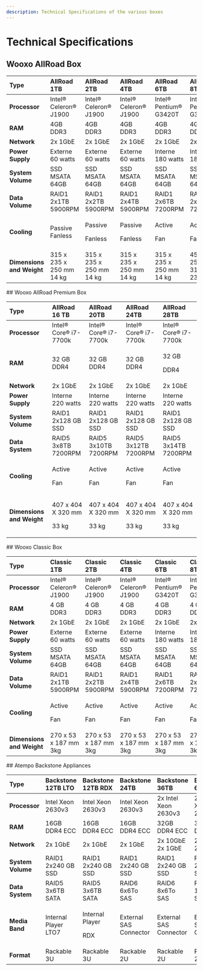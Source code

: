 ```yaml
---
description: Technical Specifications of the various boxes
---
```


# Technical Specifications

## Wooxo AllRoad Box

<table>
  <thead>
    <tr>
      <th style="text-align:left">Type</th>
      <th style="text-align:left">AllRoad 1TB</th>
      <th style="text-align:left">AllRoad 2TB</th>
      <th style="text-align:left">AllRoad 4TB</th>
      <th style="text-align:left">AllRoad 6TB</th>
      <th style="text-align:left">AllRoad 8TB</th>
      <th style="text-align:left">AllRoad 10TB</th>
      <th style="text-align:left">AllRoad 12TB</th>
      <th style="text-align:left">AllRoad 14TB</th>
    </tr>
  </thead>
  <tbody>
    <tr>
      <td style="text-align:left"><b>Processor</b>
      </td>
      <td style="text-align:left">Intel&#xAE; Celeron&#xAE; J1900</td>
      <td style="text-align:left">Intel&#xAE; Celeron&#xAE; J1900</td>
      <td style="text-align:left">Intel&#xAE; Celeron&#xAE; J1900</td>
      <td style="text-align:left">Intel&#xAE; Pentium&#xAE; G3420T</td>
      <td style="text-align:left">Intel&#xAE; Pentium&#xAE; G3420T</td>
      <td style="text-align:left">Intel&#xAE; Pentium&#xAE; G3420T</td>
      <td style="text-align:left">Intel&#xAE; Pentium&#xAE; G3420T</td>
      <td style="text-align:left">Intel&#xAE; Pentium&#xAE; G3420T</td>
    </tr>
    <tr>
      <td style="text-align:left"><b>RAM</b>
      </td>
      <td style="text-align:left">4GB DDR3</td>
      <td style="text-align:left">4GB DDR3</td>
      <td style="text-align:left">4GB DDR3</td>
      <td style="text-align:left">4GB DDR3</td>
      <td style="text-align:left">4GB DDR3</td>
      <td style="text-align:left">4GB DDR3</td>
      <td style="text-align:left">4GB DDR3</td>
      <td style="text-align:left">4GB DDR3</td>
    </tr>
    <tr>
      <td style="text-align:left"><b>Network</b>
      </td>
      <td style="text-align:left">2x 1GbE</td>
      <td style="text-align:left">2x 1GbE</td>
      <td style="text-align:left">2x 1GbE</td>
      <td style="text-align:left">2x 1GbE</td>
      <td style="text-align:left">2x 1GbE</td>
      <td style="text-align:left">2x 1GbE</td>
      <td style="text-align:left">2x 1GbE</td>
      <td style="text-align:left">2x 1GbE</td>
    </tr>
    <tr>
      <td style="text-align:left"><b>Power Supply</b>
      </td>
      <td style="text-align:left">Externe 60 watts</td>
      <td style="text-align:left">Externe 60 watts</td>
      <td style="text-align:left">Externe 60 watts</td>
      <td style="text-align:left">Interne 180 watts</td>
      <td style="text-align:left">Interne 180 watts</td>
      <td style="text-align:left">Interne 180 watts</td>
      <td style="text-align:left">Interne 180 watts</td>
      <td style="text-align:left">Interne 180 watts</td>
    </tr>
    <tr>
      <td style="text-align:left"><b>System Volume</b>
      </td>
      <td style="text-align:left">SSD MSATA 64GB</td>
      <td style="text-align:left">SSD MSATA 64GB</td>
      <td style="text-align:left">SSD MSATA 64GB</td>
      <td style="text-align:left">SSD MSATA 64GB</td>
      <td style="text-align:left">SSD MSATA 64GB</td>
      <td style="text-align:left">SSD MSATA 64GB</td>
      <td style="text-align:left">SSD MSATA 64GB</td>
      <td style="text-align:left">SSD MSATA 64GB</td>
    </tr>
    <tr>
      <td style="text-align:left"><b>Data Volume</b>
      </td>
      <td style="text-align:left">RAID1
        <br />2x1TB 5900RPM</td>
      <td style="text-align:left">RAID1 2x2TB 5900RPM</td>
      <td style="text-align:left">RAID1 2x4TB 5900RPM</td>
      <td style="text-align:left">RAID1 2x6TB 7200RPM</td>
      <td style="text-align:left">RAID1 2x8TB 7200RPM</td>
      <td style="text-align:left">RAID1 2x10TB 7200RPM</td>
      <td style="text-align:left">RAID1 2x12TB 7200RPM</td>
      <td style="text-align:left">RAID1 2x14TB 7200RPM</td>
    </tr>
    <tr>
      <td style="text-align:left"><b>Cooling</b>
      </td>
      <td style="text-align:left">Passive Fanless</td>
      <td style="text-align:left">
        <p>Passive</p>
        <p>Fanless</p>
      </td>
      <td style="text-align:left">
        <p>Passive</p>
        <p>Fanless</p>
      </td>
      <td style="text-align:left">
        <p>Active</p>
        <p>Fan</p>
      </td>
      <td style="text-align:left">
        <p>Active</p>
        <p>Fan</p>
      </td>
      <td style="text-align:left">
        <p>Active</p>
        <p>Fan</p>
      </td>
      <td style="text-align:left">
        <p>Active</p>
        <p>Fan</p>
      </td>
      <td style="text-align:left">
        <p>Active</p>
        <p>Fan</p>
      </td>
    </tr>
    <tr>
      <td style="text-align:left"><b>Dimensions and Weight</b>
      </td>
      <td style="text-align:left">315 x 235 x 250 mm
        <br />14 kg</td>
      <td style="text-align:left">315 x 235 x 250 mm
        <br />14 kg</td>
      <td style="text-align:left">315 x 235 x 250 mm 14 kg</td>
      <td style="text-align:left">315 x 235 x 250 mm 14 kg</td>
      <td style="text-align:left">451 x 255 x 317 mm 23 kg</td>
      <td style="text-align:left">451 x 255 x 317 mm 23 kg</td>
      <td style="text-align:left">451 x 255 x 317 mm 23 kg</td>
      <td style="text-align:left">451 x 255 x 317 mm 23 kg</td>
    </tr>
  </tbody>
</table>## Wooxo AllRoad Premium Box

<table>
  <thead>
    <tr>
      <th style="text-align:left">Type</th>
      <th style="text-align:left">AllRoad 16 TB</th>
      <th style="text-align:left">AllRoad 20TB</th>
      <th style="text-align:left">AllRoad 24TB</th>
      <th style="text-align:left">AllRoad 28TB</th>
    </tr>
  </thead>
  <tbody>
    <tr>
      <td style="text-align:left"><b>Processor</b>
      </td>
      <td style="text-align:left">Intel&#xAE; Core&#xAE; i7-7700k</td>
      <td style="text-align:left">Intel&#xAE; Core&#xAE; i7-7700k</td>
      <td style="text-align:left">Intel&#xAE; Core&#xAE; i7-7700k</td>
      <td style="text-align:left">Intel&#xAE; Core&#xAE; i7-7700k</td>
    </tr>
    <tr>
      <td style="text-align:left"><b>RAM</b>
      </td>
      <td style="text-align:left">32 GB DDR4</td>
      <td style="text-align:left">32 GB DDR4</td>
      <td style="text-align:left">32 GB DDR4</td>
      <td style="text-align:left">
        <p>32 GB</p>
        <p>DDR4</p>
      </td>
    </tr>
    <tr>
      <td style="text-align:left"><b>Network</b>
      </td>
      <td style="text-align:left">2x 1GbE</td>
      <td style="text-align:left">2x 1GbE</td>
      <td style="text-align:left">2x 1GbE</td>
      <td style="text-align:left">2x 1GbE</td>
    </tr>
    <tr>
      <td style="text-align:left"><b>Power Supply</b>
      </td>
      <td style="text-align:left">Interne 220 watts</td>
      <td style="text-align:left">Interne 220 watts</td>
      <td style="text-align:left">Interne 220 watts</td>
      <td style="text-align:left">Interne 220 watts</td>
    </tr>
    <tr>
      <td style="text-align:left"><b>System Volume</b>
      </td>
      <td style="text-align:left">RAID1
        <br />2x128 GB SSD</td>
      <td style="text-align:left">RAID1
        <br />2x128 GB SSD</td>
      <td style="text-align:left">RAID1
        <br />2x128 GB SSD</td>
      <td style="text-align:left">RAID1
        <br />2x128 GB SSD</td>
    </tr>
    <tr>
      <td style="text-align:left"><b>Data System</b>
      </td>
      <td style="text-align:left">RAID5
        <br />3x8TB 7200RPM</td>
      <td style="text-align:left">RAID5
        <br />3x10TB 7200RPM</td>
      <td style="text-align:left">RAID5
        <br />3x12TB 7200RPM</td>
      <td style="text-align:left">RAID5
        <br />3x14TB 7200RPM</td>
    </tr>
    <tr>
      <td style="text-align:left"><b>Cooling</b>
      </td>
      <td style="text-align:left">
        <p>Active</p>
        <p>Fan</p>
      </td>
      <td style="text-align:left">
        <p>Active</p>
        <p>Fan</p>
      </td>
      <td style="text-align:left">
        <p>Active</p>
        <p>Fan</p>
      </td>
      <td style="text-align:left">
        <p>Active</p>
        <p>Fan</p>
      </td>
    </tr>
    <tr>
      <td style="text-align:left"><b>Dimensions and Weight</b>
      </td>
      <td style="text-align:left">
        <p>407 x 404 X 320 mm</p>
        <p>33 kg</p>
      </td>
      <td style="text-align:left">
        <p>407 x 404 X 320 mm</p>
        <p>33 kg</p>
      </td>
      <td style="text-align:left">
        <p>407 x 404 X 320 mm</p>
        <p>33 kg</p>
      </td>
      <td style="text-align:left">
        <p>407 x 404 X 320 mm</p>
        <p>33 kg</p>
      </td>
    </tr>
  </tbody>
</table>## Wooxo Classic Box

<table>
  <thead>
    <tr>
      <th style="text-align:left">Type</th>
      <th style="text-align:left">Classic 1TB</th>
      <th style="text-align:left">Classic 2TB</th>
      <th style="text-align:left">Classic 4TB</th>
      <th style="text-align:left">Classic 6TB</th>
      <th style="text-align:left">Classic 8TB</th>
      <th style="text-align:left">Classic 10TB</th>
      <th style="text-align:left">Classic 12TB</th>
      <th style="text-align:left">Classic 14TB</th>
    </tr>
  </thead>
  <tbody>
    <tr>
      <td style="text-align:left"><b>Processor</b>
      </td>
      <td style="text-align:left">Intel&#xAE; Celeron&#xAE; J1900</td>
      <td style="text-align:left">Intel&#xAE; Celeron&#xAE; J1900</td>
      <td style="text-align:left">Intel&#xAE; Celeron&#xAE; J1900</td>
      <td style="text-align:left">Intel&#xAE; Pentium&#xAE; G3420T</td>
      <td style="text-align:left">Intel&#xAE; Pentium&#xAE; G3420T</td>
      <td style="text-align:left">Intel&#xAE; Pentium&#xAE; G3420T</td>
      <td style="text-align:left">Intel&#xAE; Pentium&#xAE; G3420T</td>
      <td style="text-align:left">Intel&#xAE; Pentium&#xAE; G3420T</td>
    </tr>
    <tr>
      <td style="text-align:left"><b>RAM</b>
      </td>
      <td style="text-align:left">4 GB DDR3</td>
      <td style="text-align:left">4 GB DDR3</td>
      <td style="text-align:left">4 GB DDR3</td>
      <td style="text-align:left">4 GB DDR3</td>
      <td style="text-align:left">4 GB DDR3</td>
      <td style="text-align:left">4 GB DDR3</td>
      <td style="text-align:left">4 GB DDR3</td>
      <td style="text-align:left">4 GB DDR3</td>
    </tr>
    <tr>
      <td style="text-align:left"><b>Network</b>
      </td>
      <td style="text-align:left">2x 1GbE</td>
      <td style="text-align:left">2x 1GbE</td>
      <td style="text-align:left">2x 1GbE</td>
      <td style="text-align:left">2x 1GbE</td>
      <td style="text-align:left">2x 1GbE</td>
      <td style="text-align:left">2x 1GbE</td>
      <td style="text-align:left">2x 1GbE</td>
      <td style="text-align:left">2x 1GbE</td>
    </tr>
    <tr>
      <td style="text-align:left"><b>Power Supply</b>
      </td>
      <td style="text-align:left">Externe 60 watts</td>
      <td style="text-align:left">Externe 60 watts</td>
      <td style="text-align:left">Externe 60 watts</td>
      <td style="text-align:left">Interne 180 watts</td>
      <td style="text-align:left">Interne 180 watts</td>
      <td style="text-align:left">Interne 180 watts</td>
      <td style="text-align:left">Interne 180 watts</td>
      <td style="text-align:left">Interne 180 watts</td>
    </tr>
    <tr>
      <td style="text-align:left"><b>System Volume</b>
      </td>
      <td style="text-align:left">SSD MSATA 64GB</td>
      <td style="text-align:left">SSD MSATA 64GB</td>
      <td style="text-align:left">SSD MSATA 64GB</td>
      <td style="text-align:left">SSD MSATA 64GB</td>
      <td style="text-align:left">SSD MSATA 64GB</td>
      <td style="text-align:left">SSD MSATA 64GB</td>
      <td style="text-align:left">SSD MSATA 64GB</td>
      <td style="text-align:left">SSD MSATA 8GB</td>
    </tr>
    <tr>
      <td style="text-align:left"><b>Data Volume</b>
      </td>
      <td style="text-align:left">RAID1 2x1TB 5900RPM</td>
      <td style="text-align:left">RAID1 2x2TB 5900RPM</td>
      <td style="text-align:left">RAID1 2x4TB 5900RPM</td>
      <td style="text-align:left">RAID1 2x6TB 7200RPM</td>
      <td style="text-align:left">RAID1 2x8TB 7200RPM</td>
      <td style="text-align:left">RAID1 2x10TB 7200RPM</td>
      <td style="text-align:left">RAID1 2x12Tb
        <br />7200RPM</td>
      <td style="text-align:left">RAID1 2x14Tb
        <br />7200RPM</td>
    </tr>
    <tr>
      <td style="text-align:left"><b>Cooling</b>
      </td>
      <td style="text-align:left">
        <p>Active</p>
        <p>Fan</p>
      </td>
      <td style="text-align:left">
        <p>Active</p>
        <p>Fan</p>
      </td>
      <td style="text-align:left">
        <p>Active</p>
        <p>Fan</p>
      </td>
      <td style="text-align:left">
        <p>Active</p>
        <p>Fan</p>
      </td>
      <td style="text-align:left">
        <p>Active</p>
        <p>Fan</p>
      </td>
      <td style="text-align:left">
        <p>Active</p>
        <p>Fan</p>
      </td>
      <td style="text-align:left">
        <p>Active</p>
        <p>Fan</p>
      </td>
      <td style="text-align:left">
        <p>Active</p>
        <p>Fan</p>
      </td>
    </tr>
    <tr>
      <td style="text-align:left"><b>Dimensions and Weight</b>
      </td>
      <td style="text-align:left">270 x 53 x 187 mm 3kg</td>
      <td style="text-align:left">270 x 53 x 187 mm 3kg</td>
      <td style="text-align:left">270 x 53 x 187 mm 3kg</td>
      <td style="text-align:left">270 x 53 x 187 mm 3kg</td>
      <td style="text-align:left">270 x 53 x 187 mm 3kg</td>
      <td style="text-align:left">270 x 53 x 187 mm 3kg</td>
      <td style="text-align:left">270 x 53 x 187 mm 3kg</td>
      <td style="text-align:left">270 x 53 x 187 mm 3kg</td>
    </tr>
  </tbody>
</table>## Atempo Backstone ​Appliances

<table>
  <thead>
    <tr>
      <th style="text-align:left">Type</th>
      <th style="text-align:left">Backstone 12TB LTO</th>
      <th style="text-align:left">Backstone 12TB RDX</th>
      <th style="text-align:left">Backstone 24TB</th>
      <th style="text-align:left">Backstone 36TB</th>
      <th style="text-align:left">Backstone 60TB</th>
      <th style="text-align:left">Backstone 80TB</th>
      <th style="text-align:left">Backstone 120TB</th>
      <th style="text-align:left">Backstone 240TB</th>
    </tr>
  </thead>
  <tbody>
    <tr>
      <td style="text-align:left"><b>Processor</b>
      </td>
      <td style="text-align:left">Intel Xeon 2630v3</td>
      <td style="text-align:left">Intel Xeon 2630v3</td>
      <td style="text-align:left">Intel Xeon 2630v3</td>
      <td style="text-align:left">2x Intel Xeon 2630v3</td>
      <td style="text-align:left">2x Intel Xeon 2630v3</td>
      <td style="text-align:left">2x Intel Xeon 2630v3</td>
      <td style="text-align:left">2x Intel Xeon 2630v3</td>
      <td style="text-align:left">2x Intel Xeon 2630v3</td>
    </tr>
    <tr>
      <td style="text-align:left"><b>RAM</b>
      </td>
      <td style="text-align:left">16GB DDR4 ECC</td>
      <td style="text-align:left">16GB DDR4 ECC</td>
      <td style="text-align:left">16GB DDR4 ECC</td>
      <td style="text-align:left">32GB DDR4 ECC</td>
      <td style="text-align:left">32GB DDR4 ECC</td>
      <td style="text-align:left">64GB DDR4 ECC</td>
      <td style="text-align:left">64GB DDR4 ECC</td>
      <td style="text-align:left">64Go DDR4 ECC</td>
    </tr>
    <tr>
      <td style="text-align:left"><b>Network</b>
      </td>
      <td style="text-align:left">2x 1GbE</td>
      <td style="text-align:left">2x 1GbE</td>
      <td style="text-align:left">2x 1GbE</td>
      <td style="text-align:left">2x 10GbE 2x 1GbE</td>
      <td style="text-align:left">2x 10GbE 2x 1GbE</td>
      <td style="text-align:left">2x 10GbE 2x 1GbE</td>
      <td style="text-align:left">2x 10GbE 2x 1GbE</td>
      <td style="text-align:left">2x 10GbE 2x 1GbE</td>
    </tr>
    <tr>
      <td style="text-align:left"><b>System Volume</b>
      </td>
      <td style="text-align:left">RAID1
        <br />2x240 GB SSD</td>
      <td style="text-align:left">RAID1
        <br />2x240 GB SSD</td>
      <td style="text-align:left">RAID1
        <br />2x240 GB SSD</td>
      <td style="text-align:left">RAID1
        <br />2x240 GB SSD</td>
      <td style="text-align:left">RAID1
        <br />2x240 GB SSD</td>
      <td style="text-align:left">RAID1
        <br />2x240 GB SSD</td>
      <td style="text-align:left">RAID1
        <br />2x240 GB SSD</td>
      <td style="text-align:left">RAID1
        <br />2x480 GB SSD</td>
    </tr>
    <tr>
      <td style="text-align:left"><b>Data System</b>
      </td>
      <td style="text-align:left">RAID5
        <br />3x6TB SATA</td>
      <td style="text-align:left">RAID5
        <br />3x6TB SATA</td>
      <td style="text-align:left">RAID6
        <br />6x6To SAS</td>
      <td style="text-align:left">RAID6
        <br />8x6To SAS</td>
      <td style="text-align:left">RAID6
        <br />12x6TB SAS</td>
      <td style="text-align:left">RAID6
        <br />12x8TB SAS</td>
      <td style="text-align:left">RAID6
        <br />12x12TB SAS</td>
      <td style="text-align:left">RAID6
        <br />24x12TB SAS</td>
    </tr>
    <tr>
      <td style="text-align:left"><b>Media Band</b>
      </td>
      <td style="text-align:left">Internal Player
        <br />LTO7</td>
      <td style="text-align:left">
        <p>Internal Player</p>
        <p>RDX</p>
      </td>
      <td style="text-align:left">External SAS Connector</td>
      <td style="text-align:left">External SAS Connector</td>
      <td style="text-align:left">External SAS Connector</td>
      <td style="text-align:left">External SAS Connector</td>
      <td style="text-align:left">External SAS Connector</td>
      <td style="text-align:left">External SAS Connector</td>
    </tr>
    <tr>
      <td style="text-align:left"><b>Format</b>
      </td>
      <td style="text-align:left">Rackable 3U</td>
      <td style="text-align:left">Rackable 3U</td>
      <td style="text-align:left">Rackable 2U</td>
      <td style="text-align:left">Rackable 2U</td>
      <td style="text-align:left">Rackable 2U</td>
      <td style="text-align:left">Rackable 2U</td>
      <td style="text-align:left">Rackable 2U</td>
      <td style="text-align:left">Rackable 4U</td>
    </tr>
  </tbody>
</table>